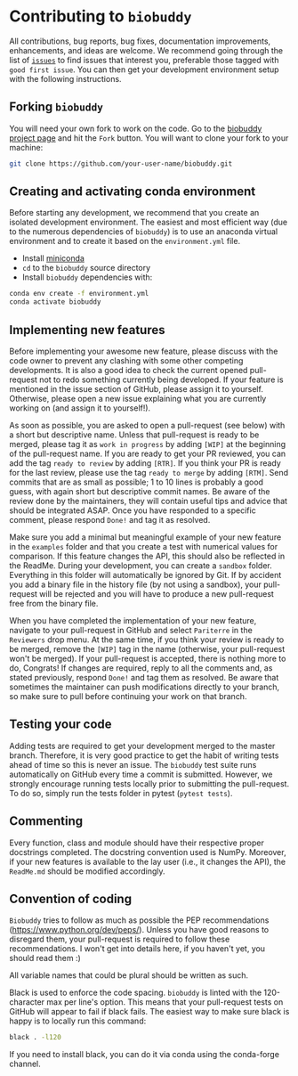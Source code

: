 # Contributing to `biobuddy`
All contributions, bug reports, bug fixes, documentation improvements, enhancements, and ideas are welcome.
We recommend going through the list of [`issues`](https://github.com/pyomeca/biobuddy/issues) to find issues that interest you, preferable those tagged with `good first issue`.
You can then get your development environment setup with the following instructions.

## Forking `biobuddy`

You will need your own fork to work on the code.
Go to the [biobuddy project page](https://github.com/pyomeca/biobuddy/) and hit the `Fork` button.
You will want to clone your fork to your machine:

```bash
git clone https://github.com/your-user-name/biobuddy.git
```

## Creating and activating conda environment

Before starting any development, we recommend that you create an isolated development environment. 
The easiest and most efficient way (due to the numerous dependencies of `biobuddy`) is to use an anaconda virtual environment and to create it based on the `environment.yml` file. 

- Install [miniconda](https://conda.io/miniconda.html)
- `cd` to the `biobuddy` source directory
- Install `biobuddy` dependencies with:

```bash
conda env create -f environment.yml
conda activate biobuddy
```

## Implementing new features

Before implementing your awesome new feature, please discuss with the code owner to prevent any clashing with some other competing developments. 
It is also a good idea to check the current opened pull-request not to redo something currently being developed. 
If your feature is mentioned in the issue section of GitHub, please assign it to yourself.
Otherwise, please open a new issue explaining what you are currently working on (and assign it to yourself!).

As soon as possible, you are asked to open a pull-request (see below) with a short but descriptive name. 
Unless that pull-request is ready to be merged, please tag it as `work in progress` by adding `[WIP]` at the beginning of the pull-request name.
If you are ready to get your PR reviewed, you can add the tag `ready to review` by adding `[RTR]`.
If you think your PR is ready for the last review, please use the tag `ready to merge` by adding `[RTM]`.
Send commits that are as small as possible; 1 to 10 lines is probably a good guess, with again short but descriptive commit names. 
Be aware of the review done by the maintainers, they will contain useful tips and advice that should be integrated ASAP. 
Once you have responded to a specific comment, please respond `Done!` and tag it as resolved.

Make sure you add a minimal but meaningful example of your new feature in the `examples` folder and that you create a test with numerical values for comparison.
If this feature changes the API, this should also be reflected in the ReadMe.
During your development, you can create a `sandbox` folder. 
Everything in this folder will automatically be ignored by Git. 
If by accident you add a binary file in the history file (by not using a sandbox), your pull-request will be rejected and you will have to produce a new pull-request free from the binary file. 

When you have completed the implementation of your new feature, navigate to your pull-request in GitHub and select `Pariterre` in the `Reviewers` drop menu. 
At the same time, if you think your review is ready to be merged, remove the `[WIP]` tag in the name (otherwise, your pull-request won't be merged). 
If your pull-request is accepted, there is nothing more to do, Congrats! 
If changes are required, reply to all the comments and, as stated previously, respond `Done!` and tag them as resolved. 
Be aware that sometimes the maintainer can push modifications directly to your branch, so make sure to pull before continuing your work on that branch.

## Testing your code

Adding tests are required to get your development merged to the master branch. 
Therefore, it is very good practice to get the habit of writing tests ahead of time so this is never an issue.
The `biobuddy` test suite runs automatically on GitHub every time a commit is submitted.
However, we strongly encourage running tests locally prior to submitting the pull-request.
To do so, simply run the tests folder in pytest (`pytest tests`).

## Commenting

Every function, class and module should have their respective proper docstrings completed.
The docstring convention used is NumPy. 
Moreover, if your new features is available to the lay user (i.e., it changes the API), the `ReadMe.md` should be modified accordingly.

## Convention of coding

`Biobuddy` tries to follow as much as possible the PEP recommendations (https://www.python.org/dev/peps/). 
Unless you have good reasons to disregard them, your pull-request is required to follow these recommendations. 
I won't get into details here, if you haven't yet, you should read them :) 

All variable names that could be plural should be written as such.

Black is used to enforce the code spacing. 
`biobuddy` is linted with the 120-character max per line's option. 
This means that your pull-request tests on GitHub will appear to fail if black fails. 
The easiest way to make sure black is happy is to locally run this command:
```bash
black . -l120
```
If you need to install black, you can do it via conda using the conda-forge channel.

